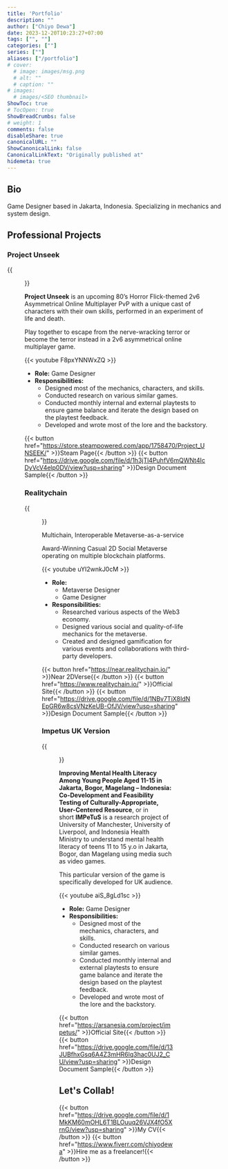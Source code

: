 ```yaml
---
title: 'Portfolio'
description: ""
author: ["Chiyo Dewa"]
date: 2023-12-20T10:23:27+07:00
tags: ["", ""]
categories: [""]
series: [""]
aliases: ["/portfolio"]
# cover:
  # image: images/msg.png
  # alt: ""
  # caption: ""
# images:
  # images/<SEO thumbnail>
ShowToc: true
# TocOpen: true
ShowBreadCrumbs: false
# weight: 1
comments: false
disableShare: true
canonicalURL: ""
ShowCanonicalLink: false
CanonicalLinkText: "Originally published at"
hidemeta: true
---
```


## Bio
Game Designer based in Jakarta, Indonesia. Specializing in mechanics and system design.

## Professional Projects
### Project Unseek

{{<figure alt="Project Unseek" src="https://chiyodewa74.github.io/images/unseek.jpg">}}

**Project Unseek** is an upcoming 80’s Horror Flick-themed 2v6 Asymmetrical Online Multiplayer PvP with a unique cast of characters with their own skills, performed in an experiment of life and death.

Play together to escape from the nerve-wracking terror or become the terror instead in a 2v6 asymmetrical online multiplayer game.

{{< youtube F8pxYNNWxZQ >}}

- **Role:** Game Designer
- **Responsibilities:**
  - Designed most of the mechanics, characters, and skills.
  - Conducted research on various similar games.
  - Conducted monthly internal and external playtests to ensure game balance and iterate the design based on the playtest feedback.
  - Developed and wrote most of the lore and the backstory.

{{< button href="https://store.steampowered.com/app/1758470/Project_UNSEEK/" >}}Steam Page{{< /button >}}
{{< button href="https://drive.google.com/file/d/1h3jTl4PuhfV6mQWNt4IcDyVcV4elp0DV/view?usp=sharing" >}}Design Document Sample{{< /button >}}

### Realitychain

{{<figure alt="Project Unseek" src="https://chiyodewa74.github.io/images/realitychain.jpg">}}

Multichain, Interoperable Metaverse-as-a-service

Award-Winning Casual 2D Social Metaverse operating on multiple blockchain platforms.

{{< youtube uYI2wnkJ0cM >}}

- **Role:**
  - Metaverse Designer
  - Game Designer
- **Responsibilities:**
  - Researched various aspects of the Web3 economy.
  - Designed various social and quality-of-life mechanics for the metaverse.
  - Created and designed gamification for various events and collaborations with third-party developers.

{{< button href="https://near.realitychain.io/" >}}Near 2DVerse{{< /button >}}
{{< button href="https://www.realitychain.io/" >}}Official Site{{< /button >}}
{{< button href="https://drive.google.com/file/d/1NBv7TiX8IdNEpGR6w8csVNzKeUB-OfJV/view?usp=sharing" >}}Design Document Sample{{< /button >}}

### Impetus UK Version

{{<figure alt="Project Unseek" src="https://chiyodewa74.github.io/images/impetus.jpg">}}

**Improving Mental Health Literacy Among Young People Aged 11-15 in Jakarta, Bogor, Magelang – Indonesia: Co-Development and Feasibility Testing of Culturally-Appropriate, User-Centered Resource**, or in short **IMPeTuS** is a research project of University of Manchester, University of Liverpool, and Indonesia Health Ministry to understand mental health literacy of teens 11 to 15 y.o in Jakarta, Bogor, dan Magelang using media such as video games.

This particular version of the game is specifically developed for UK audience.

{{< youtube aiS_8gLd1sc >}}

- **Role:** Game Designer
- **Responsibilities:**
  - Designed most of the mechanics, characters, and skills.
  - Conducted research on various similar games.
  - Conducted monthly internal and external playtests to ensure game balance and iterate the design based on the playtest feedback.
  - Developed and wrote most of the lore and the backstory.

{{< button href="https://arsanesia.com/project/impetus/" >}}Official Site{{< /button >}}
{{< button href="https://drive.google.com/file/d/13JUBfhxGsq6A4Z3mHR6lq3hac0UJ2_CU/view?usp=sharing" >}}Design Document Sample{{< /button >}}

## Let's Collab!

{{< button href="https://drive.google.com/file/d/1MkKM60mOHL6T1BLOuuq26VJX4fO5XrnG/view?usp=sharing" >}}My CV{{< /button >}}
{{< button href="https://www.fiverr.com/chiyodewa" >}}Hire me as a freelancer!{{< /button >}}